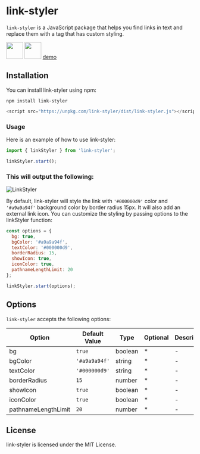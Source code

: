 # link-styler

`link-styler` is a JavaScript package that helps you find links in text and replace them with a tag that has custom styling.

<a href="https://www.npmjs.com/package/link-styler"><img src="https://user-images.githubusercontent.com/11958698/222946410-f8c933d9-fff7-4c0f-9ca7-d60bc02a5f6e.png"  width="45" ></a> <a href="https://github.com/sheikhoo/link-styler"><img src="https://user-images.githubusercontent.com/11958698/222958629-a9503238-bb8e-4a45-820c-e0e696c5b4de.png"  width="45" ></a> <a href="https://sheikhoo.github.io/link-styler/example">demo</a>

## Installation

You can install link-styler using npm:

```
npm install link-styler
```

```js
<script src="https://unpkg.com/link-styler/dist/link-styler.js"></script>
```

### Usage

Here is an example of how to use link-styler:

```js
import { linkStyler } from 'link-styler';

linkStyler.start();
```

### This will output the following:

![LinkStyler](https://user-images.githubusercontent.com/11958698/222882482-1e9d0546-7484-4543-8db1-2eaf02a46cf5.png)

By default, link-styler will style the link with `'#000000d9'` color and `'#a9a9a94f'` background color by border radius 15px. It will also add an external link icon. You can customize the styling by passing options to the linkStyler function:

```js
const options = {
  bg: true,
  bgColor: '#a9a9a94f',
  textColor: '#000000d9',
  borderRadius: 15,
  showIcon: true,
  iconColor: true,
  pathnameLengthLimit: 20
};

linkStyler.start(options);
```

## Options

`link-styler` accepts the following options:

| Option                 | Default Value | Type    | Optional | Description |
| ------------           | ------------- | ------- | -------- | ----------- |
| bg                     | `true`        | boolean | *        | -           |
| bgColor                | `'#a9a9a94f'` | string  | *        | -           |
| textColor              | `'#000000d9'` | string  | *        | -           |
| borderRadius           | `15`          | number  | *        | -           |
| showIcon               | `true`        | boolean | *        | -           |
| iconColor              | `true`        | boolean | *        | -           |
| pathnameLengthLimit    | `20`          | number  | *        | -           |

## License

link-styler is licensed under the MIT License.
